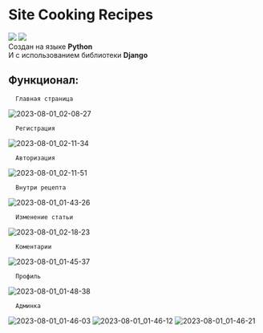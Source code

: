 Site Cooking Recipes
==================
<div id="badges">
      <img src="https://img.shields.io/badge/Python-blue?style=for-the-badge&logo=Python&logoColor=white"/>
      <img src="https://img.shields.io/badge/Django-green?style=for-the-badge&logo=Django&logoColor=white"/>
</div>
Создан на языке <b>Python</b> <br />
И с использованием библиотеки <b>Django</b>

Функционал:
------------------



      Главная страница

![2023-08-01_02-08-27](https://github.com/neprostoilya/cooking_web/assets/125191093/c5fb1c18-5049-4619-95e3-6678881e32a7)


      Регистрация

![2023-08-01_02-11-34](https://github.com/neprostoilya/cooking_web/assets/125191093/b458c414-363f-4147-98ec-dfbd6b7d77ff)


      Авторизация

![2023-08-01_02-11-51](https://github.com/neprostoilya/cooking_web/assets/125191093/f11046bd-d464-48fc-bf38-1d9726bcda85)

  
      Внутри рецепта

![2023-08-01_01-43-26](https://github.com/neprostoilya/cooking_web/assets/125191093/edb5c0f9-8725-45db-b44a-3238c40c5787)


      Изменение статьи

![2023-08-01_02-18-23](https://github.com/neprostoilya/cooking_web/assets/125191093/54104117-6b45-4e09-b31c-596aab310359)


      Коментарии

![2023-08-01_01-45-37](https://github.com/neprostoilya/cooking_web/assets/125191093/25809738-d012-49fd-b037-0d90ab3d797b)


      Профиль
      
![2023-08-01_01-48-38](https://github.com/neprostoilya/cooking_web/assets/125191093/774ed010-e626-44dd-9a67-06b14450d187)


      Админка


![2023-08-01_01-46-03](https://github.com/neprostoilya/cooking_web/assets/125191093/cbd3e101-0bda-44e1-a182-d7ae5262614f)
![2023-08-01_01-46-12](https://github.com/neprostoilya/cooking_web/assets/125191093/17ff5b32-dd08-4c83-8558-62f59d71ec5d)
![2023-08-01_01-46-21](https://github.com/neprostoilya/cooking_web/assets/125191093/8cc48c57-f5f6-4839-ba7b-168a115acb75)

